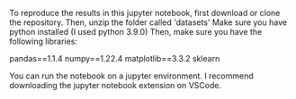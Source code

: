 To reproduce the results in this jupyter notebook, first download or clone the repository.
Then, unzip the folder called 'datasets'
Make sure you have python installed (I used python 3.9.0)
Then, make sure you have the following libraries:

pandas==1.1.4
numpy==1.22.4
matplotlib==3.3.2
sklearn

You can run the notebook on a jupyter environment. I recommend downloading the jupyter notebook extension on VSCode. 